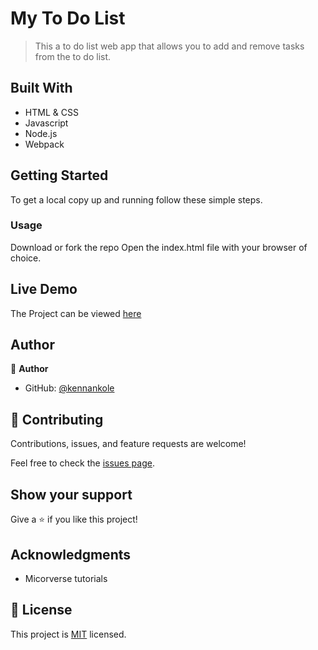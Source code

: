 # My To Do List

> This a to do list web app that allows you to add and remove tasks from the to do list.


## Built With

- HTML & CSS
- Javascript
- Node.js 
- Webpack

## Getting Started

To get a local copy up and running follow these simple steps.

### Usage
Download or fork the repo 
Open the index.html file with your browser of choice.

## Live Demo 
The Project can be viewed [here](https://kennankole.github.io/to-do-list-app/dist/)

## Author

👤 **Author**

- GitHub: [@kennankole](https://github.com/kennankole)


## 🤝 Contributing

Contributions, issues, and feature requests are welcome!

Feel free to check the [issues page](../../issues/).

## Show your support

Give a ⭐️ if you like this project!

## Acknowledgments

- Micorverse tutorials


## 📝 License

This project is [MIT](./LICENSE) licensed.
